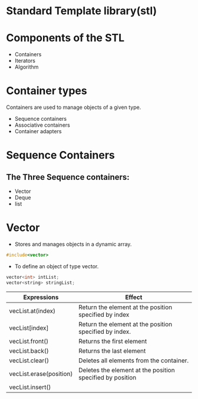 # Standard Template library(stl)

# Components of the STL

- Containers 
- Iterators 
- Algorithm

# Container types 
Containers are used to manage objects of a given type. 

- Sequence containers 
- Associative containers 
- Container adapters 

# Sequence Containers 

## The Three Sequence containers:

- Vector
- Deque
- list

# Vector
- Stores and manages objects in a dynamic array. 

```cpp
#include<vector>
```

* To define an object of type vector. 

```cpp
vector<int> intList;
vector<string> stringList; 

```





| Expressions             | Effect                                                    |
| ----------------------- | --------------------------------------------------------- |
| vecList.at(index)       | Return the element at the position specified by index     |
| vecList[index]          | Return the element at the position specified by index.    |
| vecList.front()         | Returns the first element                                 |
| vecList.back()          | Returns the last element                                  |
| vecList.clear()         | Deletes all elements from the container.                  |
| vecList.erase(position) | Deletes the element at the position specified by position |
| vecList.insert()        |                                                           |
